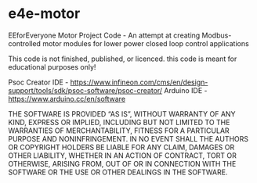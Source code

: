 # e4e-motor
EEforEveryone Motor Project Code - An attempt at creating Modbus-controlled motor modules for lower power closed loop control applications

This code is not finished, published, or licenced. this code is meant for educational purposes only!

Psoc Creator IDE -  https://www.infineon.com/cms/en/design-support/tools/sdk/psoc-software/psoc-creator/
Arduino IDE -       https://www.arduino.cc/en/software

THE SOFTWARE IS PROVIDED “AS IS”, WITHOUT WARRANTY OF ANY KIND, EXPRESS OR IMPLIED, INCLUDING BUT NOT LIMITED TO THE WARRANTIES OF MERCHANTABILITY, FITNESS FOR A PARTICULAR PURPOSE AND NONINFRINGEMENT. IN NO EVENT SHALL THE AUTHORS OR COPYRIGHT HOLDERS BE LIABLE FOR ANY CLAIM, DAMAGES OR OTHER LIABILITY, WHETHER IN AN ACTION OF CONTRACT, TORT OR OTHERWISE, ARISING FROM, OUT OF OR IN CONNECTION WITH THE SOFTWARE OR THE USE OR OTHER DEALINGS IN THE SOFTWARE.